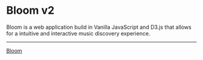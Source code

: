 # Bloom v2
Bloom is a web application build in Vanilla JavaScript and D3.js that allows for a intuitive and interactive music discovery experience.

---
[Bloom](http://bloommusic.us)

